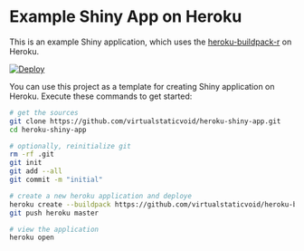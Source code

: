 # Example Shiny App on Heroku

This is an example Shiny application, which uses the [heroku-buildpack-r](https://github.com/virtualstaticvoid/heroku-buildpack-r) on Heroku.

[![Deploy](https://www.herokucdn.com/deploy/button.svg)](https://heroku.com/deploy)

You can use this project as a template for creating Shiny application on Heroku. Execute these commands to get started:

```bash
# get the sources
git clone https://github.com/virtualstaticvoid/heroku-shiny-app.git
cd heroku-shiny-app

# optionally, reinitialize git
rm -rf .git
git init
git add --all
git commit -m "initial"

# create a new heroku application and deploye
heroku create --buildpack https://github.com/virtualstaticvoid/heroku-buildpack-r.git#cedar-14-chroot
git push heroku master

# view the application
heroku open
```
